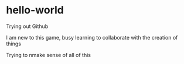 # hello-world
Trying out Github

I am new to this game, busy learning to collaborate with the creation of things

Trying to nmake sense of all of this
